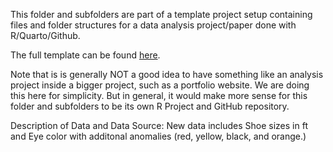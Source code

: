 This folder and subfolders are part of a template project setup containing files and folder structures for a data analysis project/paper done with R/Quarto/Github. 

The full template can be found [here](https://github.com/ahgroup/dataanalysis-template).

Note that is is generally NOT a good idea to have something like an analysis project inside a bigger project, such as a portfolio website. We are doing this here for simplicity. But in general, it would make more sense for this folder and subfolders to be its own R Project and GitHub repository.

Description of Data and Data Source:
  New data includes Shoe sizes in ft and Eye color with additonal anomalies (red, yellow, black, and orange.) 
